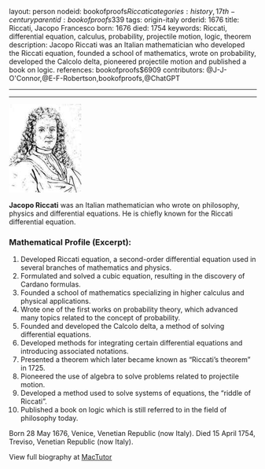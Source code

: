 layout: person
nodeid: bookofproofs$Riccati
categories: history,17th-century
parentid: bookofproofs$339
tags: origin-italy
orderid: 1676
title: Riccati, Jacopo Francesco
born: 1676
died: 1754
keywords: Riccati, differential equation, calculus, probability, projectile motion, logic, theorem
description: Jacopo Riccati was an Italian mathematician who developed the Riccati equation, founded a school of mathematics, wrote on probability, developed the Calcolo delta, pioneered projectile motion and published a book on logic.
references: bookofproofs$6909
contributors: @J-J-O'Connor,@E-F-Robertson,bookofproofs,@ChatGPT

---



---

![Riccati.jpg](https://github.com/bookofproofs/bookofproofs.github.io/blob/main/_sources/_assets/images/portraits/Riccati.jpg?raw=true)

**Jacopo Riccati** was an Italian mathematician who wrote on philosophy, physics and differential equations. He is chiefly known for the Riccati differential equation.

### Mathematical Profile (Excerpt):
1. Developed Riccati equation, a second-order differential equation used in several branches of mathematics and physics.
2. Formulated and solved a cubic equation, resulting in the discovery of Cardano formulas.
3. Founded a school of mathematics specializing in higher calculus and physical applications.
4. Wrote one of the first works on probability theory, which advanced many topics related to the concept of probability.
5. Founded and developed the Calcolo delta, a method of solving differential equations.
6. Developed methods for integrating certain differential equations and introducing associated notations.
7. Presented a theorem which later became known as “Riccati’s theorem” in 1725.
8. Pioneered the use of algebra to solve problems related to projectile motion.
9. Developed a method used to solve systems of equations, the “riddle of Riccati”.
10. Published a book on logic which is still referred to in the field of philosophy today.

Born 28 May 1676, Venice, Venetian Republic (now Italy). Died 15 April 1754, Treviso, Venetian Republic (now Italy).

View full biography at [MacTutor](https://mathshistory.st-andrews.ac.uk/Biographies/Riccati/)
